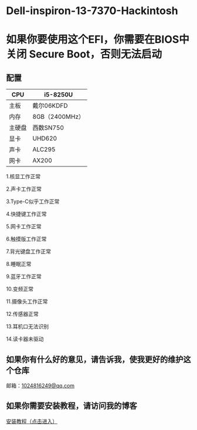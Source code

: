 # Dell-inspiron-13-7370-Hackintosh

# 如果你要使用这个EFI，你需要在BIOS中关闭 Secure Boot，否则无法启动

## 配置
CPU | i5-8250U
------------ | -------------
主板 | 戴尔06KDFD
内存 | 8GB（2400MHz）
主硬盘 | 西数SN750
显卡 | UHD620
声卡 | ALC295
网卡 | AX200

1.核显工作正常

2.声卡工作正常

3.Type-C似乎工作正常

4.快捷键工作正常

5.网卡工作正常

6.触摸版工作正常

7.背光键盘工作正常

8.睡眠正常

9.蓝牙工作正常

10.变频正常

11.摄像头工作正常

12.传感器正常

13.耳机口无法识别

14.读卡器未驱动

## 如果你有什么好的意见，请告诉我，使我更好的维护这个仓库
邮箱：1024816249@qq.com

## 如果你需要安装教程，请访问我的博客

<a href="https://www.asly.top/"> 安装教程（点击进入） <a/>
